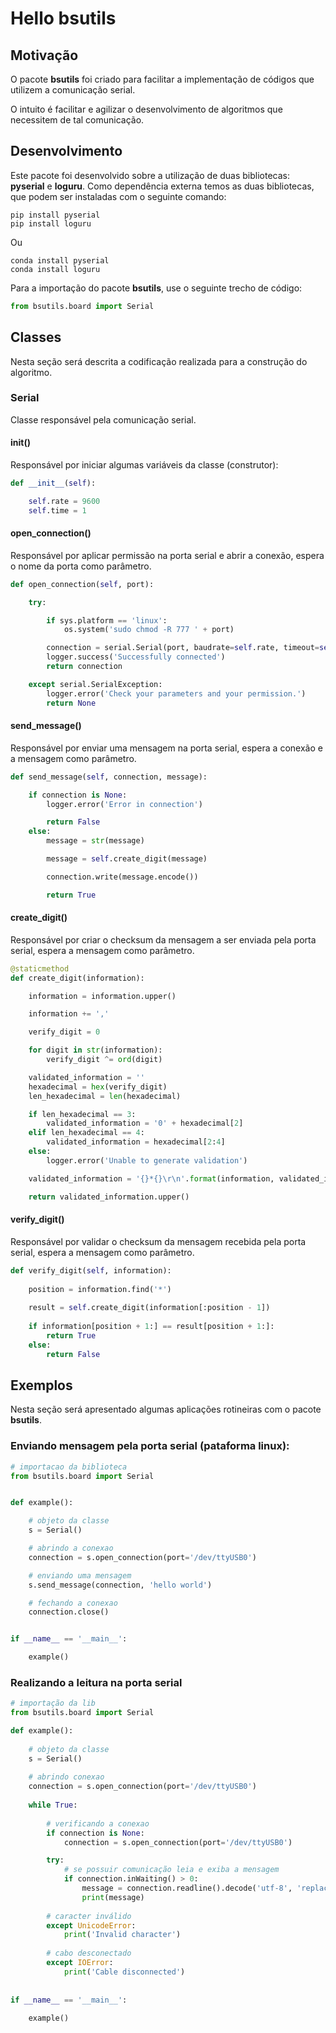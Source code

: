 # Hello bsutils


## Motivação

O pacote <b>bsutils</b> foi criado para facilitar a implementação de códigos que utilizem a comunicação serial. 

O intuito é facilitar e agilizar o desenvolvimento de algoritmos que necessitem de tal comunicação.


## Desenvolvimento

Este pacote foi desenvolvido sobre a utilização de duas bibliotecas: <b>pyserial</b> e <b>loguru</b>.
Como dependência externa temos as duas bibliotecas, que podem ser instaladas com o seguinte comando:

	pip install pyserial
	pip install loguru

Ou 

	conda install pyserial
	conda install loguru

Para a importação do pacote <b>bsutils</b>, use o seguinte trecho de código:

```python  
from bsutils.board import Serial 
```

## Classes

Nesta seção será descrita a codificação realizada para a construção do algoritmo.

### Serial


Classe responsável pela comunicação serial.

#### __init__()

Responsável por iniciar algumas variáveis da classe (construtor):

```python  
def __init__(self):

    self.rate = 9600
    self.time = 1
``` 


#### open_connection()

Responsável por aplicar permissão na porta serial e abrir a conexão, espera o nome da porta como parâmetro.

```python  
def open_connection(self, port):

    try:

        if sys.platform == 'linux':
            os.system('sudo chmod -R 777 ' + port)

        connection = serial.Serial(port, baudrate=self.rate, timeout=self.time)
        logger.success('Successfully connected')
        return connection

    except serial.SerialException:
        logger.error('Check your parameters and your permission.')
        return None
```
#### send_message()

Responsável por enviar uma mensagem na porta serial, espera a conexão e a mensagem como parâmetro.

```python  
def send_message(self, connection, message):

    if connection is None:
        logger.error('Error in connection')

        return False
    else:
        message = str(message)

        message = self.create_digit(message)

        connection.write(message.encode())

        return True
```



#### create_digit()

Responsável por criar o checksum da mensagem a ser enviada pela porta serial, espera a mensagem como parâmetro.

```python  
@staticmethod
def create_digit(information):

    information = information.upper()

    information += ','

    verify_digit = 0

    for digit in str(information):
        verify_digit ^= ord(digit)

    validated_information = ''
    hexadecimal = hex(verify_digit)
    len_hexadecimal = len(hexadecimal)

    if len_hexadecimal == 3:
        validated_information = '0' + hexadecimal[2]
    elif len_hexadecimal == 4:
        validated_information = hexadecimal[2:4]
    else:
        logger.error('Unable to generate validation')

    validated_information = '{}*{}\r\n'.format(information, validated_information.upper())

    return validated_information.upper()
```

#### verify_digit()


Responsável por validar o checksum da mensagem recebida pela porta serial, espera a mensagem como parâmetro.

```python  
def verify_digit(self, information):
    
    position = information.find('*')
    
    result = self.create_digit(information[:position - 1])
    
    if information[position + 1:] == result[position + 1:]:
        return True
    else:
        return False
``` 

## Exemplos


Nesta seção será apresentado algumas aplicações rotineiras com o pacote <b>bsutils</b>.


### Enviando mensagem pela porta serial (pataforma linux):

```python  
# importacao da biblioteca
from bsutils.board import Serial


def example():

    # objeto da classe
    s = Serial()

    # abrindo a conexao
    connection = s.open_connection(port='/dev/ttyUSB0')

    # enviando uma mensagem
    s.send_message(connection, 'hello world')

    # fechando a conexao
    connection.close()


if __name__ == '__main__':

    example()

```

### Realizando a leitura na porta serial

```python     
# importação da lib
from bsutils.board import Serial

def example():
    
    # objeto da classe
    s = Serial()
    
    # abrindo conexao
    connection = s.open_connection(port='/dev/ttyUSB0')
    
    while True:
        
        # verificando a conexao
        if connection is None:
            connection = s.open_connection(port='/dev/ttyUSB0')

        try:
            # se possuir comunicação leia e exiba a mensagem
            if connection.inWaiting() > 0:
                message = connection.readline().decode('utf-8', 'replace')
                print(message)
        
        # caracter inválido
        except UnicodeError:
            print('Invalid character')
            
        # cabo desconectado
        except IOError:
            print('Cable disconnected')
            
            
if __name__ == '__main__':
    
    example()
        
```        